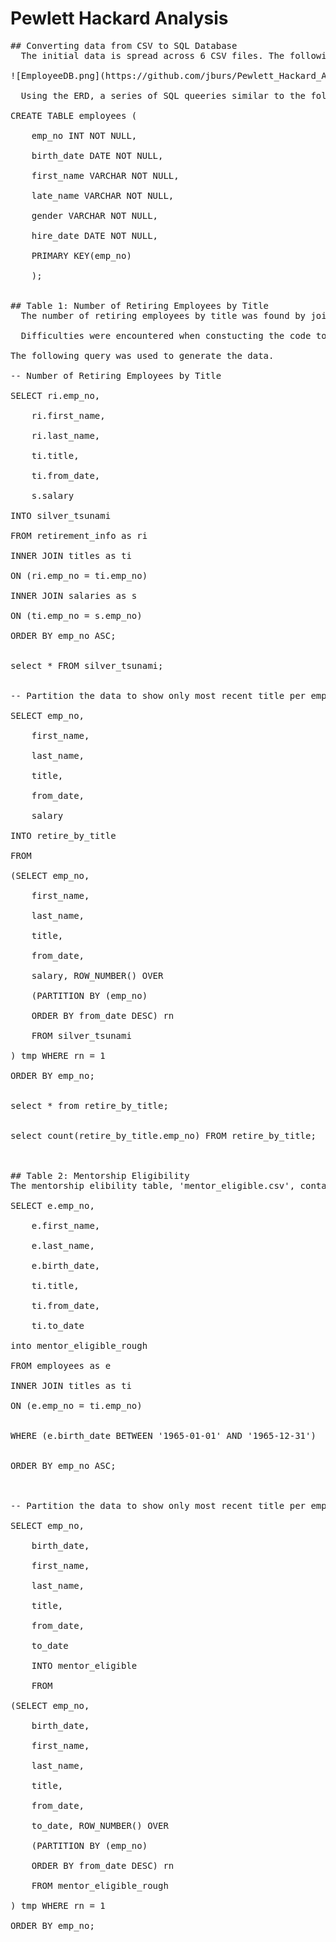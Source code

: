# Pewlett Hackard Analysis
<pre>
## Converting data from CSV to SQL Database
  The initial data is spread across 6 CSV files. The following ERD was created to visaulize the conections, and data types within the CSV files.

![EmployeeDB.png](https://github.com/jburs/Pewlett_Hackard_Analysis/blob/master/EmployeeDB.png)

  Using the ERD, a series of SQL queeries similar to the following were used to import the CSV data into SQL, and establish Keys and relationships. The full queerie is viewable in this repository as the schema. 

CREATE TABLE employees (<br/>
    emp_no INT NOT NULL,<br/>
    birth_date DATE NOT NULL,<br/>
    first_name VARCHAR NOT NULL,<br/>
    late_name VARCHAR NOT NULL,<br/>
    gender VARCHAR NOT NULL,<br/>
    hire_date DATE NOT NULL,<br/>
    PRIMARY KEY(emp_no)<br/>
    );<br/>

## Table 1: Number of Retiring Employees by Title
  The number of retiring employees by title was found by joining the employee number, first and last name, title, from date, and salary. These values were taken from the retirement_info, titles, and salaries data frames. Then joined together using the common key employee number. The retirement info data frame was generated from the employees data frame, where only employees that are elible to retire were selected. The number of retiring employees data frame was then partitioned, to remove duplicates created when eployees changed positions within the company, leaving only their current position. This final data frame is called 'retire_by_title'. It contains 41,380 employees that are retiring, meaning 41,380 employees will need to be hired to replace them. 

  Difficulties were encountered when constucting the code to eliminate duplicates columns. These were solved through reviewing references and further reading. 

The following query was used to generate the data. 

-- Number of Retiring Employees by Title<br/>
SELECT ri.emp_no,<br/>
    ri.first_name,<br/>
    ri.last_name,<br/>
    ti.title,<br/>
    ti.from_date,<br/>
    s.salary<br/>
INTO silver_tsunami<br/>
FROM retirement_info as ri<br/>
INNER JOIN titles as ti<br/>
ON (ri.emp_no = ti.emp_no)<br/>
INNER JOIN salaries as s<br/>
ON (ti.emp_no = s.emp_no)<br/>
ORDER BY emp_no ASC;<br/>

select * FROM silver_tsunami;<br/>

-- Partition the data to show only most recent title per employee<br/>
SELECT emp_no,<br/>
    first_name, <br/>
    last_name, <br/>
    title, <br/>
    from_date,<br/>
    salary<br/>
INTO retire_by_title<br/>
FROM <br/>
(SELECT emp_no,<br/>
    first_name, <br/>
    last_name, <br/>
    title, <br/>
    from_date,<br/>
    salary, ROW_NUMBER() OVER<br/>
    (PARTITION BY (emp_no)<br/>
    ORDER BY from_date DESC) rn<br/>
    FROM silver_tsunami<br/>
) tmp WHERE rn = 1<br/>
ORDER BY emp_no;<br/>

select * from retire_by_title;<br/>

select count(retire_by_title.emp_no) FROM retire_by_title;<br/>


## Table 2: Mentorship Eligibility
The mentorship elibility table, 'mentor_eligible.csv', contains data on employees born between January 1, 1965 and December 31, 1965. This table contains informatino of 1,940 employees that are eligilbe to become mentors. This data was generated by joining columns from the empoyees data set, and titles data set. Duplicates were then removed and the CSV was saved. 

SELECT e.emp_no,<br/>
    e.first_name,<br/>
    e.last_name,<br/>
    e.birth_date,<br/>
    ti.title,<br/>
    ti.from_date,<br/>
    ti.to_date<br/>
into mentor_eligible_rough<br/>
FROM employees as e<br/>
INNER JOIN titles as ti<br/>
ON (e.emp_no = ti.emp_no)<br/><br/>
WHERE (e.birth_date BETWEEN '1965-01-01' AND '1965-12-31')<br/><br/>
ORDER BY emp_no ASC;<br/><br/>

-- Partition the data to show only most recent title per employee<br/>
SELECT emp_no,<br/>
    birth_date,<br/>
    first_name, <br/>
    last_name, <br/>
    title, <br/>
    from_date,<br/>
    to_date<br/>
    INTO mentor_eligible<br/>
    FROM <br/>
(SELECT emp_no,<br/>
    birth_date,<br/>
    first_name, <br/>
    last_name, <br/>
    title, <br/>
    from_date,<br/>
    to_date, ROW_NUMBER() OVER<br/>
    (PARTITION BY (emp_no)<br/>
    ORDER BY from_date DESC) rn<br/>
    FROM mentor_eligible_rough<br/>
) tmp WHERE rn = 1<br/>
ORDER BY emp_no;<br/>
<pre>
